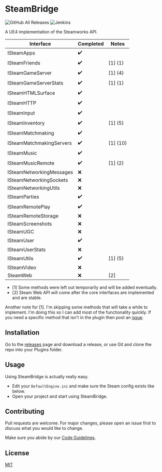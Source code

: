 # SteamBridge

![GitHub All Releases](https://img.shields.io/github/downloads/trdwll/SteamBridge/total?label=total%20downloads&style=flat-square) ![Jenkins](https://img.shields.io/jenkins/build?jobUrl=https%3A%2F%2Fjenkins.trdwll.com%2Fjob%2FSteamBridge%2Fjob%2Fmain%2F&style=flat-square)

A UE4 implementation of the Steamworks API. 

Interface | Completed | Notes |
|---------------|---------------|---------------|
ISteamApps | :heavy_check_mark: | 
ISteamFriends | :heavy_check_mark: | [1] (1) |
ISteamGameServer | :heavy_check_mark: | [1] (4) |
ISteamGameServerStats | :heavy_check_mark: | [1] (1) |
ISteamHTMLSurface | :heavy_check_mark: | 
ISteamHTTP | :heavy_check_mark: | 
ISteamInput | :heavy_check_mark: | 
ISteamInventory | :heavy_check_mark: | [1] (5)
ISteamMatchmaking | :heavy_check_mark: | 
ISteamMatchmakingServers | :heavy_check_mark: | [1] (10)
ISteamMusic | :heavy_check_mark: | 
ISteamMusicRemote | :heavy_check_mark: | [1] (2)
ISteamNetworkingMessages | :x: | 
ISteamNetworkingSockets | :x: | 
ISteamNetworkingUtils | :x: | 
ISteamParties | :heavy_check_mark: | 
ISteamRemotePlay | :heavy_check_mark: | 
ISteamRemoteStorage | :x: | 
ISteamScreenshots | :x: | 
ISteamUGC | :x: | 
ISteamUser | :heavy_check_mark: | 
ISteamUserStats | :x: | 
ISteamUtils | :heavy_check_mark: | [1] (5)
ISteamVideo | :x: | 
SteamWeb | :x: | [2] |


- [1] Some methods were left out temporarily and will be added eventually.
- [2] Steam Web API will come after the core interfaces are implemented and are stable. 

Another note for [1]. I'm skipping some methods that will take a while to implement. I'm doing this so I can add most of the functionality quickly. If you need a specific method that isn't in the plugin then post an [issue](https://github.com/trdwll/SteamBridge/issues).


## Installation

Go to the [releases](https://github.com/trdwll/SteamBridge/releases) page and download a release, or use Git and clone the repo into your Plugins folder.


## Usage

Using SteamBridge is actually really easy.

- Edit your `DefaultEngine.ini` and make sure the Steam config exists like below.
- Open your project and start using SteamBridge.


## Contributing
Pull requests are welcome. For major changes, please open an issue first to discuss what you would like to change.

Make sure you abide by our [Code Guidelines](https://github.com/trdwll/SteamBridge/blob/main/CODEGUIDELINES.md).

## License
[MIT](https://choosealicense.com/licenses/mit/)
